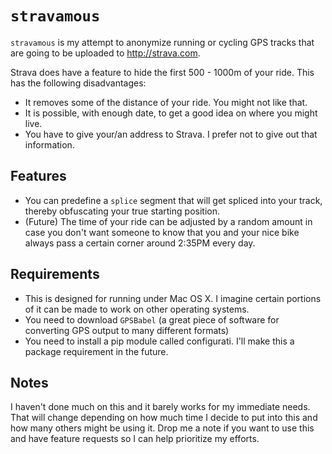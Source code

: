 
# `stravamous`

`stravamous` is my attempt to anonymize running or cycling GPS tracks that are going
to be uploaded to http://strava.com.

Strava does have a feature to hide the first 500 - 1000m
of your ride. This has the following disadvantages:

+ It removes some of the distance of your ride. You might not like that.
+ It is possible, with enough date, to get a good idea on where you might live.
+ You have to give your/an address to Strava. I prefer not to give out that information.

## Features

+ You can predefine a `splice` segment that will get spliced into your track, thereby obfuscating your
  true starting position.
+ (Future) The time of your ride can be adjusted by a random amount in case you don't want someone
  to know that you and your nice bike always pass a certain corner around 2:35PM every day.

## Requirements

+ This is designed for running under Mac OS X. I imagine certain portions of it can be made to work
  on other operating systems.
+ You need to download `GPSBabel` (a great piece of software for converting GPS output to many different
  formats)
+ You need to install a pip module called configurati. I'll make this a package requirement in the future.

## Notes

I haven't done much on this and it barely works for my immediate needs. That will change depending
on how much time I decide to put into this and how many others might be using it. Drop me a note if
you want to use this and have feature requests so I can help prioritize my efforts.

